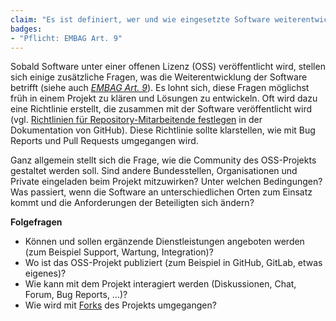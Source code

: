 ```yaml
---
claim: "Es ist definiert, wer und wie eingesetzte Software weiterentwickelt wird."
badges:
- "Pflicht: EMBAG Art. 9"
---
```


Sobald Software unter einer offenen Lizenz (OSS) veröffentlicht wird, stellen sich einige zusätzliche Fragen, was die Weiterentwicklung der Software betrifft (siehe auch _[EMBAG Art. 9](https://www.fedlex.admin.ch/eli/fga/2023/787/de#art_9)_). Es lohnt sich, diese Fragen möglichst früh in einem Projekt zu klären und Lösungen zu entwickeln. Oft wird dazu eine Richtlinie erstellt, die zusammen mit der Software veröffentlicht wird (vgl. [Richtlinien für Repository-Mitarbeitende festlegen](https://docs.github.com/de/communities/setting-up-your-project-for-healthy-contributions/setting-guidelines-for-repository-contributors) in der Dokumentation von GitHub). Diese Richtlinie sollte klarstellen, wie mit Bug Reports und Pull Requests umgegangen wird.

Ganz allgemein stellt sich die Frage, wie die Community des OSS-Projekts gestaltet werden soll. Sind andere Bundesstellen, Organisationen und Private eingeladen beim Projekt mitzuwirken? Unter welchen Bedingungen? Was passiert, wenn die Software an unterschiedlichen Orten zum Einsatz kommt und die Anforderungen der Beteiligten sich ändern?

**Folgefragen**

* Können und sollen ergänzende Dienstleistungen angeboten werden (zum Beispiel Support, Wartung, Integration)?
* Wo ist das OSS-Projekt publiziert (zum Beispiel in GitHub, GitLab, etwas eigenes)?
* Wie kann mit dem Projekt interagiert werden (Diskussionen, Chat, Forum, Bug Reports, …)?
* Wie wird mit [Forks](https://de.wikipedia.org/wiki/Abspaltung_%28Softwareentwicklung%29) des Projekts umgegangen?
